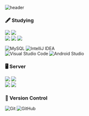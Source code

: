 ![header](https://capsule-render.vercel.app/api?type=waving&color=auto&height=300&section=header&text=KIM%20INGYEOM&fontSize=90)



### 🖋 Studying
<p>
 <img src="https://img.shields.io/badge/Spring-6DB33F?style=for-the-badge&logo=Spring&logoColor=white"/>
 <img src="https://img.shields.io/badge/Spring Boot-6DB33F.svg?&style=for-the-badge&logo=Spring Boot&logoColor=white"/>
 
  <br/>
  <img src="https://img.shields.io/badge/java-007396?style=for-the-badge&logo=java&logoColor=white">
  <img src="https://img.shields.io/badge/python-3670A0?style=for-the-badge&logo=python&logoColor=ffdd54"/>
 <img src="https://img.shields.io/badge/Swift-F05138?style=for-the-badge&logo=Swift&logoColor=white">

</p>

![MySQL](https://img.shields.io/badge/mysql-4479A1?style=for-the-badge&logo=mysql&logoColor=white)
![IntelliJ IDEA](https://img.shields.io/badge/IntelliJ%20IDEA-000000.svg?&style=for-the-badge&logo=IntelliJ%20IDEA&logoColor=white)
<br/>
![Visual Studio Code](https://img.shields.io/badge/Visual%20Studio%20Code-007ACC.svg?&style=for-the-badge&logo=Visual%20Studio%20Code&logoColor=white)
![Android Studio](https://img.shields.io/badge/Android%20Studio-3DDC84.svg?style=for-the-badge&logo=android-studio&logoColor=white)

### 🖥 Server
<p>
  <img src="https://img.shields.io/badge/Kubernetes-326CE5?style=for-the-badge&logo=Kubernetes&logoColor=white">
 <img src="https://img.shields.io/badge/docker-%230db7ed.svg?style=for-the-badge&logo=docker&logoColor=white">
 <br/>
 <img src="https://img.shields.io/badge/Microsoft Azure-0078D4?style=for-the-badge&logo=Microsoft Azure&logoColor=white">
 <img src="https://img.shields.io/badge/Google Cloud-4285F4?style=for-the-badge&logo=Google Cloud&logoColor=white">
  
 

</p>



### 🔨 Version Control
![Git](https://img.shields.io/badge/git-%23F05033.svg?style=for-the-badge&logo=git&logoColor=white)
![GitHub](https://img.shields.io/badge/github-%23121011.svg?style=for-the-badge&logo=github&logoColor=white)
